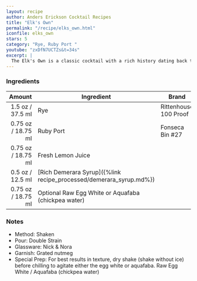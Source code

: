 ```yaml
---
layout: recipe
author: Anders Erickson Cocktail Recipes
title: "Elk's Own"
permalink: "/recipe/elks_own.html"
iconfile: elks_own
stars: 5
category: "Rye, Ruby Port "
youtube: "zxDfN7UCTZs&t=34s"
excerpt: |
  The Elk's Own is a classic cocktail with a rich history dating back to the 19th century. It's a complex and flavorful drink that blends the warmth of rye whiskey with the sweetness of port wine, balanced by tart lemon juice and a touch of sweetness from simple syrup. The addition of egg white creates a smooth, frothy texture.
---
```


### Ingredients

|  Amount | Ingredient                                               | Brand                 |
| ------: | -------------------------------------------------------- | --------------------- |
|  1.5 oz / 37.5 ml | Rye                                                      | Rittenhouse 100 Proof |
| 0.75 oz / 18.75 ml | Ruby Port                                                | Fonseca Bin #27       |
| 0.75 oz / 18.75 ml | Fresh Lemon Juice                                        |
|  0.5 oz / 12.5 ml | [Rich Demerara Syrup]({%link recipe_processed/demerara_syrup.md%}) |
| 0.75 oz / 18.75 ml | Optional Raw Egg White or Aquafaba (chickpea water)      |

### Notes

- Method: Shaken
- Pour: Double Strain
- Glassware: Nick & Nora
- Garnish: Grated nutmeg
- Special Prep: For best results in texture, dry shake (shake without ice) before chilling to agitate either the egg white or aquafaba. Raw Egg White / Aquafaba (chickpea water)

